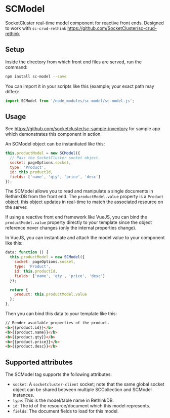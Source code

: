 # SCModel
SocketCluster real-time model component for reactive front ends.
Designed to work with `sc-crud-rethink` https://github.com/SocketCluster/sc-crud-rethink

## Setup

Inside the directory from which front end files are served, run the command:

```bash
npm install sc-model --save
```

You can import it in your scripts like this (example; your exact path may differ):
```js
import SCModel from '/node_modules/sc-model/sc-model.js';
```

## Usage

See https://github.com/socketcluster/sc-sample-inventory for sample app which demonstrates this component in action.

An SCModel object can be instantiated like this:

```js
this.productModel = new SCModel({
  // Pass the SocketCluster socket object.
  socket: pageOptions.socket,
  type: 'Product',
  id: this.productId,
  fields: ['name', 'qty', 'price', 'desc']
});
```

The SCModel allows you to read and manipulate a single documents in RethinkDB from the front end.
The ```productModel.value``` property is a `Product` object; this object updates in real-time to match the associated resource on the server.

If using a reactive front end framework like VueJS, you can bind the ```productModel.value``` property directly to your template since the object reference never changes (only the internal properties change).

In VueJS, you can instantiate and attach the model value to your component like this:

```js
data: function () {
  this.productModel = new SCModel({
    socket: pageOptions.socket,
    type: 'Product',
    id: this.productId,
    fields: ['name', 'qty', 'price', 'desc']
  });

  return {
    product: this.productModel.value
  };
},
```

Then you can bind this data to your template like this:

```html
// Render available properties of the product.
<b>{{product.id}}</b>
<b>{{product.name}}</b>
<b>{{product.qty}}</b>
<b>{{product.price}}</b>
<b>{{product.desc}}</b>
```

## Supported attributes

The SCModel tag supports the following attributes:

- ```socket```: A ```socketcluster-client``` socket; note that the same global socket object can be shared between multiple SCCollection and SCModel instances.
- ```type```: This is the model/table name in RethinkDB.
- ```id```: The id of the resource/document which this model represents.
- ```fields```: The document fields to load for this model.

